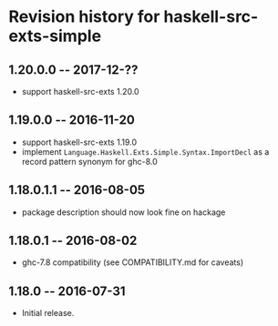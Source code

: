 # Revision history for haskell-src-exts-simple

## 1.20.0.0    -- 2017-12-??

* support haskell-src-exts 1.20.0

## 1.19.0.0    -- 2016-11-20

* support haskell-src-exts 1.19.0
* implement `Language.Haskell.Exts.Simple.Syntax.ImportDecl` as a record pattern synonym for ghc-8.0

## 1.18.0.1.1  -- 2016-08-05

* package description should now look fine on hackage

## 1.18.0.1  -- 2016-08-02

* ghc-7.8 compatibility (see COMPATIBILITY.md for caveats)

## 1.18.0  -- 2016-07-31

* Initial release.
